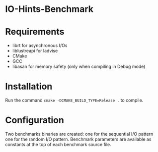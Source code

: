 ﻿# IO-Hints-Benchmark
# Requirements
* librt for asynchronous I/Os
* liblustreapi for ladvise
* CMake
* GCC
* libasan for memory safety (only when compiling in Debug mode)
# Installation
Run the command `cmake -DCMAKE_BUILD_TYPE=Release .` to compile.
# Configuration
Two benchmarks binaries are created: one for the sequential I/O pattern one for the random I/O pattern. Benchmark parameters are available as constants at the top of each benchmark source file.
